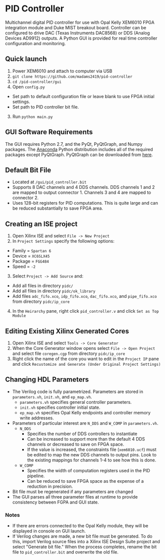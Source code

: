 PID Controller
===============

Multichannel digital PID controller for use with Opal Kelly XEM6010 FPGA
integration module and Duke MIST breakout board. Controller can be
configured to drive DAC (Texas Instruments DAC8568) or DDS (Analog
Devices AD9912) outputs. A Python GUI is provided for real time
controller configuration and monitoring.

## Quick launch
1. Power XEM6010 and attach to computer via USB
1. `git clone https://github.com/madams2419/pid-controller`
2. `cd /pid-controller/gui`
3. Open `config.py`
  * Set path to default configuration file or leave blank to use FPGA
  initial settings.
  * Set path to PID controller bit file.
3. Run `python main.py`

## GUI Software Requirements
The GUI requires Python 2.7, and the PyQt, PyQtGraph, and Numpy
packages. The [Anaconda](http://continuum.io/downloads) Python
distribution includes all of the required packages except PyQtGraph.
PyQtGraph can be downloaded from [here](http://www.pyqtgraph.org/).

## Default Bit File
* Located at `/gui/pid_controller.bit`
* Supports 8 DAC channels and 4 DDS channels. DDS channels 1 and 2 are
  mapped to output connector 1. Channels 3 and 4 are mapped to connector
  2.
* Uses 128-bit registers for PID computations. This is quite large and
  can be reduced substantially to save FPGA area.

## Creating an ISE project
1. Open Xilinx ISE and select `File -> New Project`
2. In `Project Settings` specify the following options:
  * Family  = `Spartan 6`
  * Device  = `XC6SLX45`
  * Package = `FGG484`
  * Speed   = `-2`
3. Select `Project -> Add Source` and:
  * Add all files in directory `pidc/`
  * Add all files in directory `pidc/ok_library`
  * Add files `adc_fifo.xco`, `idp_fifo.xco`, `dac_fifo.xco`, and
    `pipe_fifo.xco` from directory `pidc/ip_core`
4. In the `Heirarchy` pane, right click `pid_controller.v` and click
   `Set as Top Module`

## Editing Existing Xilinx Generated Cores
1. Open Xilinx ISE and select `Tools -> Core Generator`
2. When the Core Generator window opens select `File -> Open Project`
   and select file `coregen.cgp` from directory `pidc/ip_core`
3. Right click the name of the core you want to edit in the `Project IP`
   pane and click `Recustomize and Generate (Under Original Project
   Settings)`

## Changing HDL Parameters
* The Verilog code is fully parametrized. Parameters are stored in
  `parameters.vh`, `init.vh`, and `ep_map.vh`.
  * `parameters.vh` specifies general controller parameters.
  * `init.vh` specifies controller initial state.
  * `ep_map.vh` specifies Opal Kelly endpoints and controller memory
    write addresses.
* Parameters of particular interest are `N_DDS` and `W_COMP` in
  `parameters.vh`.
  * `N_DDS`
    * Specifies the number of DDS controllers to instantiate
    * Can be increased to support more than the default 4 DDS channels
      or decreased to save on FPGA space.
    * If the value is increased, the constraints file (`xem6010.ucf`)
      must be edited to map the new DDS channels to output pins. Look to
      the existing mappings for channels 1-4 to see how this is done.
  * `W_COMP`
    * Specifies the width of computation registers used in the PID
      pipeline.
    * Can be reduced to save FPGA space as the expense of a reduction in
      precision.
* Bit file must be regenerated if any parameters are changed
* The GUI parses all three parameter files at runtime to provide
  consistency between FGPA and GUI state.

### Notes
* If there are errors connected to the Opal Kelly module, they will be
  displayed in console on GUI launch.
* If Verilog changes are made, a new bit file must be generated. To do
  this, import Verilog source files into a Xilinx ISE Design Suite
  project and select "Generate bit file." When the process completes,
  rename the bit file to `pid_controller.bit` and overwrite the old
  file.

##

